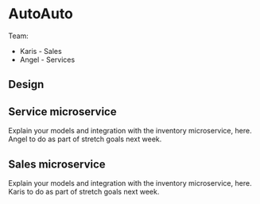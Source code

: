 # AutoAuto

Team:

* Karis - Sales
* Angel - Services

## Design

## Service microservice

Explain your models and integration with the inventory
microservice, here.
Angel to do as part of stretch goals next week.

## Sales microservice

Explain your models and integration with the inventory
microservice, here.
Karis to do as part of stretch goals next week.
